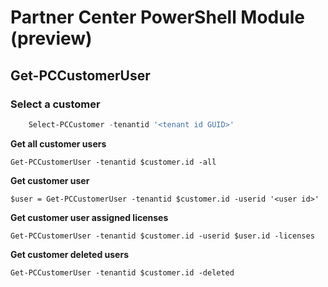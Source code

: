 # Partner Center PowerShell Module (preview) #

## Get-PCCustomerUser ##

### Select a customer ###

```powershell
    Select-PCCustomer -tenantid '<tenant id GUID>'
```

**Get all customer users**

    Get-PCCustomerUser -tenantid $customer.id -all

**Get customer user**

    $user = Get-PCCustomerUser -tenantid $customer.id -userid '<user id>'

**Get customer user assigned licenses**

    Get-PCCustomerUser -tenantid $customer.id -userid $user.id -licenses

**Get customer deleted users**

    Get-PCCustomerUser -tenantid $customer.id -deleted

